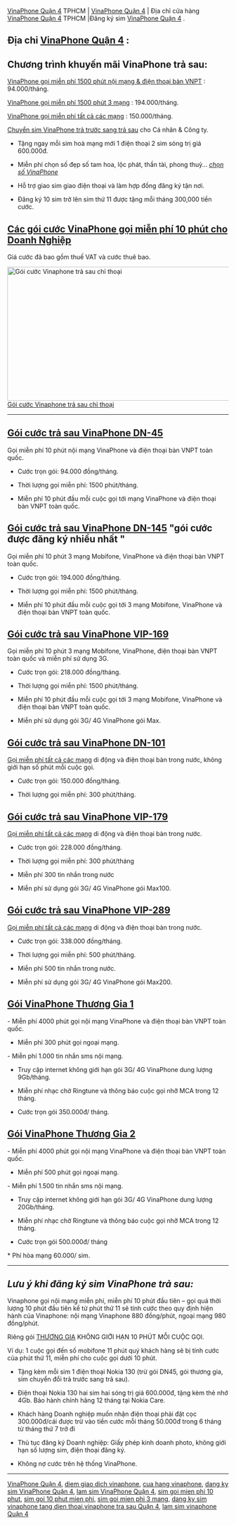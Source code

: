 <a href="http://vinaphone-vnpt.com/cskh/cua-hang-diem-giao-dich-vinaphone-quan-4.html">VinaPhone Quận 4</a> TPHCM | <a href="http://vinaphone-vnpt.com/cskh/cua-hang-diem-giao-dich-vinaphone-quan-4.html">VinaPhone Quận 4</a>  | Địa chỉ cửa hàng <a href="http://vinaphone-vnpt.com/cskh/cua-hang-diem-giao-dich-vinaphone-quan-4.html">VinaPhone Quận 4</a>  TPHCM |Đăng ký sim <a href="http://www.vinaphonetphcm.net/2016/09/vinaphone-quan-4-trung-tam-vinaphone.html">VinaPhone Quận 4</a> .
<h2>Địa chỉ <a href="http://www.vinaphonetphcm.net/2016/09/vinaphone-quan-4-trung-tam-vinaphone.html">VinaPhone Quận 4</a> :
</h2>

<h2><span data-mce-mark="1">Chương trình khuyến mãi VinaPhone trả sau</span><span data-mce-mark="1">: </span></h2>
<a href="http://vinaphone-vnpt.com/vinaphone-doanh-nghiep/goi-cuoc-vinaphone-mien-phi-10-phut.html">VinaPhone gọi miễn phí 1500 phút nội mạng &amp; điện thoại bàn VNPT</a> : 94.000/tháng.

<span data-mce-mark="1"><a href="http://vinaphone-vnpt.com/vinaphone-doanh-nghiep/goi-cuoc-vinaphone-mien-phi-10-phut.html">VinaPhone gọi miễn phí 1500 phút 3 mạng</a> : 194.000/tháng.</span>

<a href="http://vinaphone-vnpt.com/vinaphone-doanh-nghiep/vinaphone-tra-sau-goi-tat-ca-cac-mang.html">VinaPhone gọi miễn phí tất cả các mạng</a> : 150.000/tháng.

<a href="http://vinaphone-vnpt.com/vinaphone-ca-nhan/chuyen-doi-tu-thue-bao-vinaphone-tra-truoc-sang-tra-sau.html">Chuyển sim VinaPhone trả trước sang trả sau</a> cho Cá nhân &amp; Công ty.

- Tặng ngay mỗi sim hoà mạng mới 1 điện thoại 2 sim sóng trị giá 600.000đ.

-  Miễn phí chọn số đẹp số tam hoa, lộc phát, thần tài, phong thuỷ... <a href="http://vinaphone-vnpt.com/chon-so-vinaphone"><em>chọn số VinaPhone</em></a>

-  Hỗ trợ giao sim giao điện thoại và làm hợp đồng đăng ký tận nơi.

-  Đăng ký 10 sim trở lên sim thứ 11 được tặng mỗi tháng 300,000 tiền cước.
<h2><a href="http://vinaphone-vnpt.com/vinaphone-doanh-nghiep/goi-cuoc-vinaphone-mien-phi-10-phut.html">Các gói cước VinaPhone gọi miễn phí 10 phút cho Doanh Nghiệp</a></h2>
Giá cước đã bao gồm thuế VAT và cước thuê bao.

<img class="size-full wp-image-554" src="http://vinaphone-vnpt.com/uploads/2015/01/GOI-CUOC-GOI-VINAPHONE-TRA-SAU.png" alt="Gói cước Vinaphone trả sau chỉ thoại" width="524" height="304" /> <a href="http://vinaphone-vnpt.com/vinaphone-doanh-nghiep/goi-cuoc-vinaphone-mien-phi-10-phut.html">Gói cước Vinaphone trả sau chỉ thoại</a>

<hr />

<h2><a href="http://vinaphone-vnpt.com/vinaphone-doanh-nghiep/goi-cuoc-vinaphone-mien-phi-10-phut.html">Gói cước trả sau VinaPhone DN-45</a></h2>
Gọi miễn phí 10 phút nội mạng VinaPhone và điện thoại bàn VNPT toàn quốc.
<ul>
 	<li>Cước trọn gói: 94.000 đồng/tháng.</li>
</ul>
<ul>
 	<li>Thời lượng gọi miễn phí: 1500 phút/tháng.</li>
</ul>
<ul>
 	<li>Miễn phí 10 phút đầu mỗi cuộc gọi tới mạng VinaPhone và điện thoại bàn VNPT toàn quốc.</li>
</ul>
<h2><a href="http://vinaphone-vnpt.com/vinaphone-doanh-nghiep/goi-cuoc-vinaphone-mien-phi-10-phut.html">Gói cước trả sau VinaPhone DN-145</a>  "gói cước được đăng ký nhiều nhất "</h2>
Gọi miễn phí 10 phút 3 mạng Mobifone, VinaPhone và điện thoại bàn VNPT toàn quốc.
<ul>
 	<li>Cước trọn gói: 194.000 đồng/tháng.</li>
</ul>
<ul>
 	<li>Thời lượng gọi miễn phí: 1500 phút/tháng.</li>
</ul>
<ul>
 	<li>Miễn phí 10 phút đầu mỗi cuộc gọi tới 3 mạng Mobifone, VinaPhone và điện thoại bàn VNPT toàn quốc.</li>
</ul>
<h2><a href="http://vinaphone-vnpt.com/vinaphone-doanh-nghiep/goi-cuoc-vinaphone-mien-phi-10-phut.html">Gói cước trả sau VinaPhone VIP-169</a></h2>
Gọi miễn phí 10 phút 3 mạng Mobifone, VinaPhone, điện thoại bàn VNPT toàn quốc và miễn phí sử dụng 3G.
<ul>
 	<li>Cước trọn gói: 218.000 đồng/tháng.</li>
</ul>
<ul>
 	<li>Thời lượng gọi miễn phí: 1500 phút/tháng.</li>
</ul>
<ul>
 	<li>Miễn phí 10 phút đầu mỗi cuộc gọi tới 3 mạng Mobifone, VinaPhone và điện thoại bàn VNPT toàn quốc.</li>
</ul>
<ul>
 	<li>Miễn phí sử dụng gói 3G/ 4G VinaPhone gói Max.</li>
</ul>
<h2><a href="http://vinaphone-vnpt.com/vinaphone-doanh-nghiep/vinaphone-tra-sau-goi-tat-ca-cac-mang.html">Gói cước trả sau VinaPhone DN-101</a></h2>
<a href="http://vinaphone-vnpt.com/vinaphone-doanh-nghiep/vinaphone-tra-sau-goi-tat-ca-cac-mang.html">Gọi miễn phí tất cả các mạng</a> di động và điện thoại bàn trong nước, không giới hạn số phút mỗi cuộc gọi.
<ul>
 	<li>Cước trọn gói: 150.000 đồng/tháng.</li>
</ul>
<ul>
 	<li>Thời lượng gọi miễn phí: 300 phút/tháng.</li>
</ul>
<h2><a href="http://vinaphone-vnpt.com/vinaphone-doanh-nghiep/vinaphone-tra-sau-goi-tat-ca-cac-mang.html">Gói cước trả sau VinaPhone VIP-179</a></h2>
<a href="http://vinaphone-vnpt.com/vinaphone-doanh-nghiep/vinaphone-tra-sau-goi-tat-ca-cac-mang.html">Gọi miễn phí tất cả các mạng</a> di động và điện thoại bàn trong nước.
<ul>
 	<li>Cước trọn gói: 228.000 đồng/tháng.</li>
</ul>
<ul>
 	<li>Thời lượng gọi miễn phí: 300 phút/tháng</li>
</ul>
<ul>
 	<li>Miễn phí 300 tin nhắn trong nước</li>
</ul>
<ul>
 	<li>Miễn phí sử dụng gói 3G/ 4G VinaPhone gói Max100.</li>
</ul>
<h2><a href="http://vinaphone-vnpt.com/vinaphone-doanh-nghiep/vinaphone-tra-sau-goi-tat-ca-cac-mang.html">Gói cước trả sau VinaPhone VIP-289</a></h2>
<a href="http://vinaphone-vnpt.com/vinaphone-doanh-nghiep/vinaphone-tra-sau-goi-tat-ca-cac-mang.html">Gọi miễn phí tất cả các mạng</a> di động và điện thoại bàn trong nước.
<ul>
 	<li>Cước trọn gói: 338.000 đồng/tháng.</li>
</ul>
<ul>
 	<li>Thời lượng gọi miễn phí: 500 phút/tháng.</li>
</ul>
<ul>
 	<li>Miễn phí 500 tin nhắn trong nước.</li>
</ul>
<ul>
 	<li>Miễn phí sử dụng gói 3G/ 4G VinaPhone gói Max200.</li>
</ul>
<h2><a href="http://vinaphone-vnpt.com/vinaphone-ca-nhan/goi-cuoc-thuong-gia-moi-danh-cho-khach-hang-ca-nhan-2016.html">Gói VinaPhone Thương Gia 1</a></h2>
-  Miễn phí 4000 phút gọi nội mạng VinaPhone và điện thoại bàn VNPT toàn quốc.

-  Miễn phí 300 phút gọi ngoại mạng.

<span data-mce-mark="1">-  Miễn phí 1.000 tin nhắn sms nội mạng.   </span>

-  Truy cập internet không giới hạn gói 3G/ 4G VinaPhone dung lượng 9Gb/tháng.

-  Miễn phí nhạc chờ Ringtune và thông báo cuộc gọi nhỡ MCA trong 12 tháng.

-  Cước trọn gói 350.000đ/ tháng.
<h2><a href="http://vinaphone-vnpt.com/vinaphone-ca-nhan/goi-cuoc-thuong-gia-moi-danh-cho-khach-hang-ca-nhan-2016.html">Gói VinaPhone Thương Gia 2 </a></h2>
-  Miễn phí 4000 phút gọi nội mạng VinaPhone và điện thoại bàn VNPT toàn quốc.

-  Miễn phí 500 phút gọi ngoại mạng.

<span data-mce-mark="1">-  Miễn phí 1.500 tin nhắn sms nội mạng. </span>

-  Truy cập internet không giới hạn gói 3G/ 4G VinaPhone dung lượng 20Gb/tháng.

-  Miễn phí nhạc chờ Ringtune và thông báo cuộc gọi nhỡ MCA trong 12 tháng.

-  Cước trọn gói 500.000đ/ tháng
<p class="name post-title entry-title">*  Phí hòa mạng 60.000/ sim.</p>


<hr />

<h2><em><span data-mce-mark="1">Lưu ý khi đăng ký sim VinaPhone trả sau</span><span data-mce-mark="1">: </span></em></h2>
Vinaphone gọi nội mạng miễn phí, miễn phí 10 phút đầu tiên – gọi quá thời lượng 10 phút đầu tiên kể từ phút thứ 11 sẽ tính cước theo quy định hiện hành của Vinaphone: nội mạng Vinaphone 880 đồng/phút, ngoại mạng 980 đồng/phút.

Riêng gói <a href="http://vinaphone-vnpt.com/vinaphone-ca-nhan/goi-cuoc-thuong-gia-moi-danh-cho-khach-hang-ca-nhan-2016.html">THƯƠNG GIA</a> KHÔNG GIỚI HẠN 10 PHÚT MỖI CUỘC GỌI.

Ví dụ: 1 cuộc gọi đến số mobifone 11 phút quý khách hàng sẽ bị tính cước của phút thứ 11, miễn phí cho cuộc gọi dưới 10 phút.
<ul>
 	<li>Tặng kèm mỗi sim 1 điện thoại Nokia 130 (trừ gói DN45, gói thương gia, sim chuyển đổi trả trước sang trả sau).</li>
</ul>
<ul>
 	<li>Điện thoại Nokia 130 hai sim hai sóng trị giá 600.000đ, tặng kèm thẻ nhớ 4Gb. Bảo hành chính hãng 12 tháng tại Nokia Care.</li>
</ul>
<ul>
 	<li><span data-mce-mark="1">Khách hàng Doanh nghiệp muốn nhận điện thoại phải đặt cọc 300.000đ/cái được trừ vào tiền cước mỗi tháng 50.000đ trong 6 tháng từ tháng thứ 7 trở đi</span></li>
</ul>
<ul>
 	<li><span data-mce-mark="1">Thủ tục đăng ký Doanh nghiệp: Giấy phép kinh doanh photo, không giới hạn số lượng sim, điện thoại đăng ký. </span></li>
</ul>
<ul>
 	<li><span data-mce-mark="1">Không nợ cước trên hệ thống VinaPhone.
</span></li>
</ul>

<hr />
<a href="http://www.vinaphonetphcm.net/2016/09/vinaphone-quan-4-trung-tam-vinaphone.html">VinaPhone Quận 4</a>, <a href="http://vinaphone-vnpt.com/cskh/cua-hang-diem-giao-dich-vinaphone-quan-4.html">diem giao dich vinaphone</a>, <a href="http://vinaphone-vnpt.com/cskh/cua-hang-diem-giao-dich-vinaphone-quan-4.html">cua hang vinaphone</a>, <a href="http://vinaphone-vnpt.com/cskh/cua-hang-diem-giao-dich-vinaphone-quan-4.html">dang ky sim VinaPhone Quận 4</a>, <a href="http://vinaphone-vnpt.com/cskh/cua-hang-diem-giao-dich-vinaphone-quan-4.html">lam sim VinaPhone Quận 4</a>, <a href="http://vinaphone-vnpt.com/cskh/cua-hang-diem-giao-dich-vinaphone-quan-4.html">sim goi mien phi 10 phut</a>, <a href="http://vinaphone-vnpt.com/cskh/cua-hang-diem-giao-dich-vinaphone-quan-4.html">sim goi 10 phut mien phi</a>, <a href="http://vinaphone-vnpt.com/cskh/cua-hang-diem-giao-dich-vinaphone-quan-4.html">sim goi mien phi 3 mang</a>, <a href="http://vinaphone-vnpt.com/cskh/cua-hang-diem-giao-dich-vinaphone-quan-4.html">dang ky sim vinaphone tang dien thoai</a>,<a href="http://vinaphone-vnpt.com/cskh/cua-hang-diem-giao-dich-vinaphone-quan-4.html">vinaphone tra sau Quận 4</a>, <a href="http://vinaphone-vnpt.com/cskh/cua-hang-diem-giao-dich-vinaphone-quan-4.html">lam sim vinaphone Quận 4</a>
